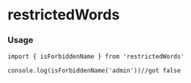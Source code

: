 # restrictedWords
### Usage
```
import { isForbiddenName } from 'restrictedWords'

console.log(isForbiddenName('admin'))//got false
```
